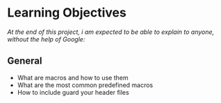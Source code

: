 # Learning Objectives
*At the end of this project, i am expected to be able to explain to anyone, without the help of Google:*

## General
- What are macros and how to use them
- What are the most common predefined macros
- How to include guard your header files